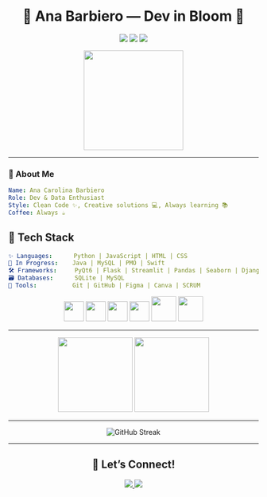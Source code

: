<h1 align="center">🌸 Ana Barbiero — Dev in Bloom 🌸</h1>

<p align="center">
  <img src="https://img.shields.io/badge/Status-In%20constant%20evolution-ff69b4?style=for-the-badge" />
  <img src="https://img.shields.io/badge/Focus-Python%20%7C%20Data%20%7C%20UX-8A2BE2?style=for-the-badge" />
  <img src="https://img.shields.io/badge/Location-Brazil-009688?style=for-the-badge" />
</p>

<div align="center">
  <img src="https://media.giphy.com/media/26AHONQ79FdWZhAI0/giphy.gif" width="200" />
</div>

---

### 🌼 About Me

```yaml
Name: Ana Carolina Barbiero
Role: Dev & Data Enthusiast
Style: Clean Code ✨, Creative solutions 💻, Always learning 📚
Coffee: Always ☕

```

## 🧰 Tech Stack
```yaml
✨ Languages:      Python | JavaScript | HTML | CSS
🚧 In Progress:    Java | MySQL | PMO | Swift
🛠️ Frameworks:     PyQt6 | Flask | Streamlit | Pandas | Seaborn | Django
🗃️ Databases:      SQLite | MySQL
🎨 Tools:          Git | GitHub | Figma | Canva | SCRUM
```

<div align="center"> <img src="https://cdn.jsdelivr.net/gh/devicons/devicon/icons/python/python-original.svg" height="40"/> <img src="https://cdn.jsdelivr.net/gh/devicons/devicon/icons/javascript/javascript-original.svg" height="40"/> <img src="https://cdn.jsdelivr.net/gh/devicons/devicon/icons/html5/html5-original.svg" height="40"/> <img src="https://cdn.jsdelivr.net/gh/devicons/devicon/icons/css3/css3-original.svg" height="40"/> <img src="https://cdn.jsdelivr.net/gh/devicons/devicon/icons/mysql/mysql-original.svg" height="50"/> <img src="https://cdn.jsdelivr.net/gh/devicons/devicon/icons/sqlite/sqlite-original.svg" height="50"/> </div>

---

<div align="center">
  <img src="https://github-readme-stats.vercel.app/api?username=Barbiero-Ana&show_icons=true&theme=tokyonight&hide_border=true" height="150"/>
  <img src="https://github-readme-stats.vercel.app/api/top-langs/?username=Barbiero-Ana&layout=compact&theme=tokyonight&hide_border=true" height="150"/>
</div>

---

<div align="center">

![GitHub Streak](https://github-readme-streak-stats.herokuapp.com/?user=Barbiero-Ana&theme=dark&hide_border=true)

---

## 🌈 Let’s Connect!

<a href="https://www.linkedin.com/in/anabarbiero/">
  <img src="https://img.shields.io/badge/LinkedIn-Ana%20Barbiero-0A66C2?style=for-the-badge&logo=linkedin&logoColor=white"/>
</a>
<a href="mailto:anacarolinabarbiero@gmail.com">
  <img src="https://img.shields.io/badge/Gmail-anacarolinabarbiero%40gmail.com-D14836?style=for-the-badge&logo=gmail&logoColor=white"/>
</a>

</div>
